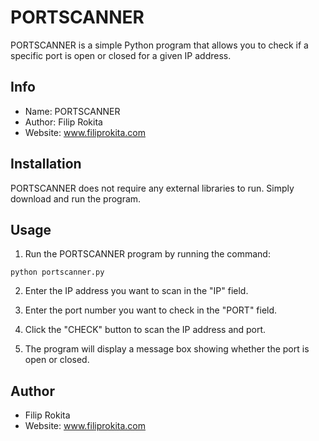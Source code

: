 # PORTSCANNER

PORTSCANNER is a simple Python program that allows you to check if a specific port is open or closed for a given IP address.

## Info

- Name: PORTSCANNER
- Author: Filip Rokita
- Website: www.filiprokita.com

## Installation

PORTSCANNER does not require any external libraries to run. Simply download and run the program.

## Usage

1. Run the PORTSCANNER program by running the command: 

```
python portscanner.py
```

2. Enter the IP address you want to scan in the "IP" field.

3. Enter the port number you want to check in the "PORT" field.

4. Click the "CHECK" button to scan the IP address and port.

5. The program will display a message box showing whether the port is open or closed.

## Author

- Filip Rokita
- Website: www.filiprokita.com
